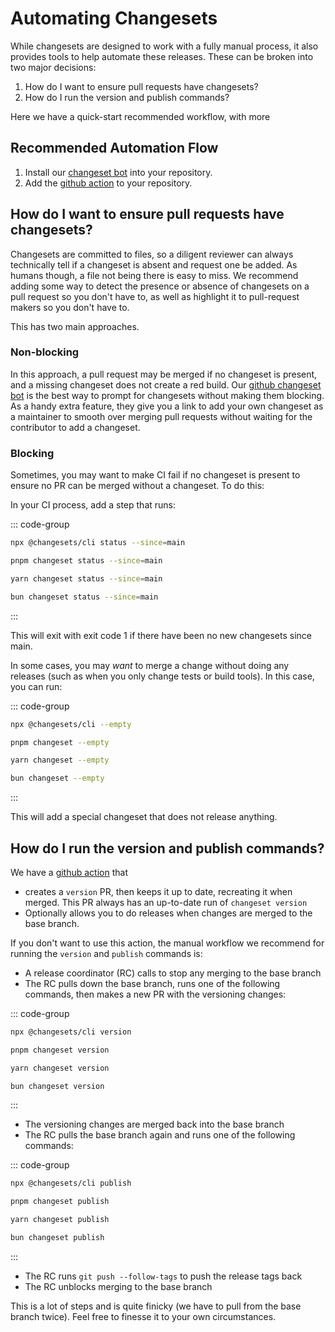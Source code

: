 # Automating Changesets

While changesets are designed to work with a fully manual process, it also provides tools to help automate these releases. These can be broken into two major decisions:

1. How do I want to ensure pull requests have changesets?
2. How do I run the version and publish commands?

Here we have a quick-start recommended workflow, with more

## Recommended Automation Flow

1. Install our [changeset bot](https://github.com/apps/changeset-bot) into your repository.
2. Add the [github action](https://github.com/changesets/action) to your repository.

## How do I want to ensure pull requests have changesets?

Changesets are committed to files, so a diligent reviewer can always technically tell if a changeset is absent and request one be added. As humans though, a file not being there is easy to miss. We recommend adding some way to detect the presence or absence of changesets on a pull request so you don't have to, as well as highlight it to pull-request makers so you don't have to.

This has two main approaches.

### Non-blocking

In this approach, a pull request may be merged if no changeset is present, and a missing changeset does not create a red build. Our [github changeset bot](https://github.com/apps/changeset-bot) is the best way to prompt for changesets without making them blocking. As a handy extra feature, they give you a link to add your own changeset as a maintainer to smooth over merging pull requests without waiting for the contributor to add a changeset.

### Blocking

Sometimes, you may want to make CI fail if no changeset is present to ensure no PR can be merged without a changeset. To do this:

In your CI process, add a step that runs:

::: code-group

```sh [npm]
npx @changesets/cli status --since=main
```

```sh [pnpm]
pnpm changeset status --since=main
```

```sh [yarn]
yarn changeset status --since=main
```

```sh [bun]
bun changeset status --since=main
```

:::

This will exit with exit code 1 if there have been no new changesets since main.

In some cases, you may _want_ to merge a change without doing any releases (such as when you only change tests or build tools). In this case, you can run:

::: code-group

```sh [npm]
npx @changesets/cli --empty
```

```sh [pnpm]
pnpm changeset --empty
```

```sh [yarn]
yarn changeset --empty
```

```sh [bun]
bun changeset --empty
```

:::

This will add a special changeset that does not release anything.

## How do I run the version and publish commands?

We have a [github action](https://github.com/changesets/action) that

- creates a `version` PR, then keeps it up to date, recreating it when merged. This PR always has an up-to-date run of `changeset version`
- Optionally allows you to do releases when changes are merged to the base branch.

If you don't want to use this action, the manual workflow we recommend for running the `version` and `publish` commands is:

- A release coordinator (RC) calls to stop any merging to the base branch
- The RC pulls down the base branch, runs one of the following commands, then makes a new PR with the versioning changes:

::: code-group

```sh [npm]
npx @changesets/cli version
```

```sh [pnpm]
pnpm changeset version
```

```sh [yarn]
yarn changeset version
```

```sh [bun]
bun changeset version
```

:::

- The versioning changes are merged back into the base branch
- The RC pulls the base branch again and runs one of the following commands:

::: code-group

```sh [npm]
npx @changesets/cli publish
```

```sh [pnpm]
pnpm changeset publish
```

```sh [yarn]
yarn changeset publish
```

```sh [bun]
bun changeset publish
```

:::

- The RC runs `git push --follow-tags` to push the release tags back
- The RC unblocks merging to the base branch

This is a lot of steps and is quite finicky (we have to pull from the base branch twice). Feel free to finesse it to your own circumstances.
